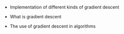 * Implementation of different kinds of gradient descent


* What is gradient descent

* The use of gradient descent in algorithms
